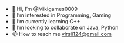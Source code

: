 - 👋 Hi, I’m @Mikigames0009
- 👀 I’m interested in Programming, Gaming
- 🌱 I’m currently learning C++
- 💞️ I’m looking to collaborate on Java, Python
- 📫 How to reach me virsli124@gmail.com

<!---
Mikigames0009/Mikigames0009 is a ✨ special ✨ repository because its `README.md` (this file) appears on your GitHub profile.
You can click the Preview link to take a look at your changes.
--->
